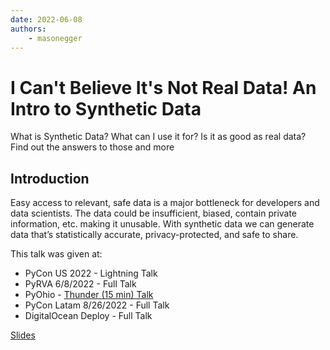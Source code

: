 ```yaml
---
date: 2022-06-08
authors:
    - masonegger
---
```


# I Can't Believe It's Not Real Data! An Intro to Synthetic Data

What is Synthetic Data? What can I use it for? Is it as good as real data? Find out the answers to those and more

<!-- more -->

## Introduction
Easy access to relevant, safe data is a major bottleneck for developers and data scientists. The data could be insufficient, biased, contain private information, etc. making it unusable. With synthetic data we can generate data that’s statistically accurate, privacy-protected, and safe to share.

This talk was given at:

* PyCon US 2022 - Lightning Talk
* PyRVA 6/8/2022 - Full Talk
* PyOhio - [Thunder (15 min) Talk](https://www.youtube.com/watch?v=TZOA_wMHiPw&t=2s)
* PyCon Latam 8/26/2022 - Full Talk
* DigitalOcean Deploy - Full Talk


[Slides](docs/synthetic-data-deploy.pdf)  

